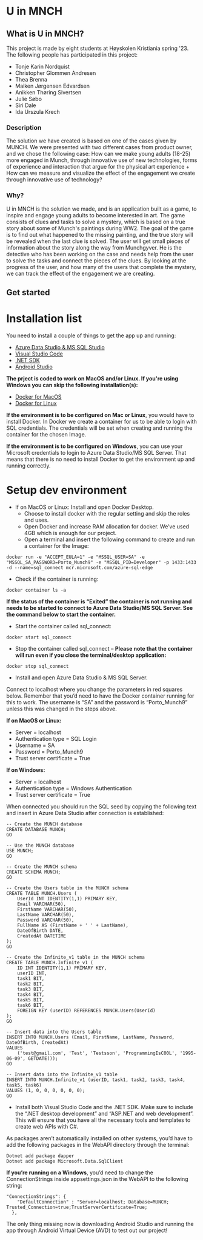 # U in MNCH

## What is U in MNCH?

This project is made by eight students at Høyskolen Kristiania spring '23. The following people has participated in this project:

- Tonje Karin Nordquist
- Christopher Glommen Andresen
- Thea Brenna
- Maiken Jørgensen Edvardsen
- Anikken Thøring Sivertsen
- Julie Søbo
- Siri Dale
- Ida Urszula Krech

### Description

The solution we have created is based on one of the cases given by MUNCH. We were presented with two different cases from product owner, and we chose the following case: How can we make young adults (18-25) more engaged in Munch, through innovative use of new technologies, forms of experience and interaction that argue for the physical art experience + How can we measure and visualize the effect of the engagement we create through innovative use of technology?

### Why?

U in MNCH is the solution we made, and is an application built as a game, to inspire and engage young adults to become interested in art. The game consists of clues and tasks to solve a mystery, which is based on a true story about some of Munch's paintings during WW2. The goal of the game is to find out what happened to the missing painting, and the true story will be revealed when the last clue is solved. The user will get small pieces of information about the story along the way from Munchgyver. He is the detective who has been working on the case and needs help from the user to solve the tasks and connect the pieces of the clues. By looking at the progress of the user, and how many of the users that complete the mystery, we can track the effect of the engagement we are creating.

## Get started

# Installation list

You need to install a couple of things to get the app up and running:

- [Azure Data Studio & MS SQL Studio](https://learn.microsoft.com/en-us/sql/azure-data-studio/download-azure-data-studio?view=sql-server-ver16)
- [Visual Studio Code](https://dotnet.microsoft.com/en-us/download)
- [.NET SDK](https://dotnet.microsoft.com/en-us/download)
- [Android Studio](https://developer.android.com/studio)

**The prject is coded to work on MacOS and/or Linux. If you're using Windows you can skip the following installation(s):**

- [Docker for MacOS](https://docs.docker.com/desktop/install/mac-install/)
- [Docker for Linux](https://docs.docker.com/desktop/install/linux-install/)

**If the environment is to be configured on Mac or Linux**, you would have to install Docker. In Docker we create a container for us to be able to login with SQL credentials. The credentials will be set when creating and running the container for the chosen Image.

**If the environment is to be configured on Windows**, you can use your Microsoft credentials to login to Azure Data Studio/MS SQL Server. That means that there is no need to install Docker to get the environment up and running correctly.

# Setup dev environment

- If on MacOS or Linux: Install and open Docker Desktop.
  - Choose to install docker with the regular setting and skip the roles and uses.
  - Open Docker and increase RAM allocation for docker. We’ve used 4GB which is enough for our project.
  - Open a terminal and insert the following command to create and run a container for the Image:

```
docker run -e "ACCEPT_EULA=1" -e "MSSQL_USER=SA" -e "MSSQL_SA_PASSWORD=Porto_Munch9" -e "MSSQL_PID=Developer" -p 1433:1433 -d --name=sql_connect mcr.microsoft.com/azure-sql-edge
```

- Check if the container is running:

```
docker container ls -a
```

**If the status of the container is “Exited” the container is not running and needs to be started to connect to Azure Data Studio/MS SQL Server. See the command below to start the container.**

- Start the container called sql_connect:

```
docker start sql_connect
```

- Stop the container called sql_connect – **Please note that the container will run even if you close the terminal/desktop application:**

```
docker stop sql_connect
```

- Install and open Azure Data Studio & MS SQL Server.

Connect to localhost where you change the parameters in red squares below. Remember that you’d need to have the Docker container running for this to work. The username is “SA” and the password is “Porto_Munch9” unless this was changed in the steps above.

**If on MacOS or Linux:**

- Server = localhost
- Authentication type = SQL Login
- Username = SA
- Password = Porto_Munch9
- Trust server certificate = True

**If on Windows:**

- Server = localhost
- Authentication type = Windows Authentication
- Trust server certificate = True

When connected you should run the SQL seed by copying the following text and insert in Azure Data Studio after connection is established:

```
-- Create the MUNCH database
CREATE DATABASE MUNCH;
GO

-- Use the MUNCH database
USE MUNCH;
GO

-- Create the MUNCH schema
CREATE SCHEMA MUNCH;
GO

-- Create the Users table in the MUNCH schema
CREATE TABLE MUNCH.Users (
	UserId INT IDENTITY(1,1) PRIMARY KEY,
	Email VARCHAR(50),
	FirstName VARCHAR(50),
	LastName VARCHAR(50),
	Password VARCHAR(50),
	FullName AS (FirstName + ' ' + LastName),
	DateOfBirth DATE,
	CreatedAt DATETIME
);
GO

-- Create the Infinite_v1 table in the MUNCH schema
CREATE TABLE MUNCH.Infinite_v1 (
	ID INT IDENTITY(1,1) PRIMARY KEY,
	userID INT,
	task1 BIT,
	task2 BIT,
	task3 BIT,
	task4 BIT,
	task5 BIT,
	task6 BIT,
	FOREIGN KEY (userID) REFERENCES MUNCH.Users(UserId)
);
GO

-- Insert data into the Users table
INSERT INTO MUNCH.Users (Email, FirstName, LastName, Password, DateOfBirth, CreatedAt)
VALUES
	('test@gmail.com', 'Test', 'Testsson', 'ProgrammingIsC00L', '1995-06-09', GETDATE());
GO

-- Insert data into the Infinite_v1 table
INSERT INTO MUNCH.Infinite_v1 (userID, task1, task2, task3, task4, task5, task6)
VALUES (1, 0, 0, 0, 0, 0, 0);
GO
```

- Install both Visual Studio Code and the .NET SDK. Make sure to include the “.NET desktop development” and “ASP.NET and web development”. This will ensure that you have all the necessary tools and templates to create web APIs with C#.

As packages aren’t automatically installed on other systems, you’d have to add the following packages in the WebAPI directory through the terminal:

```
Dotnet add package dapper
Dotnet add package Microsoft.Data.SqlClient
```

**If you’re running on a Windows**, you’d need to change the ConnectionStrings inside appsettings.json in the WebAPI to the following string:

```
"ConnectionStrings": {
	"DefaultConnection" : "Server=localhost; Database=MUNCH; Trusted_Connection=true;TrustServerCertificate=True;
  },
```

The only thing missing now is downloading Android Studio and running the app through Android Virtual Device (AVD) to test out our project!
